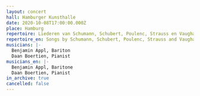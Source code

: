 ```yaml
---
layout: concert
hall: Hamburger Kunsthalle
date: 2020-10-08T17:00:00.000Z
place: Hamburg
repertoire: Liederen van Schumann, Schubert, Poulenc, Strauss en Vaughan Williams
repertoire_en: Songs by Schumann, Schubert, Poulenc, Strauss and Vaughan Williams
musicians: |-
  Benjamin Appl, Bariton
  Daan Boertien, Pianist
musicians_en: |-
  Benjamin Appl, Baritone
  Daan Boertien, Pianist
in_archive: true
cancelled: false
---
```

